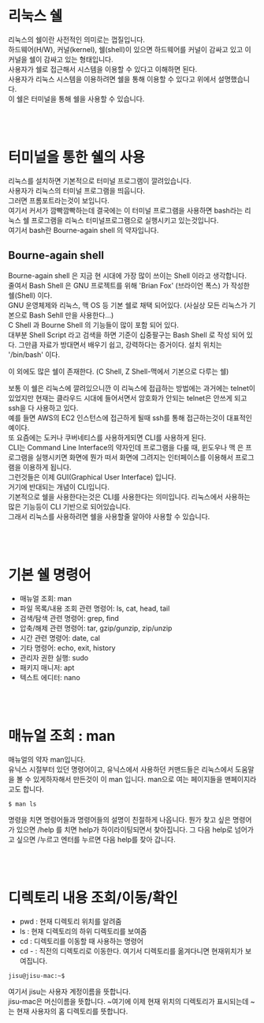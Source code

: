 # 리눅스 쉘
리눅스의 쉘이란 사전적인 의미로는 껍질입니다.  
하드웨어(H/W), 커널(kernel), 쉘(shell)이 있으면 하드웨어를 커널이 감싸고 있고 이 커널을 쉘이 감싸고 있는 형태입니다.  
사용자가 쉘로 접근해서 시스템을 이용할 수 있다고 이해하면 된다.  
사용자가 리눅스 시스템을 이용하려면 쉘을 통해 이용할 수 있다고 위에서 설명했습니다.  
이 쉘은 터미널을 통해 쉘을 사용할 수 있습니다.  

<br/><br/>

# 터미널을 통한 쉘의 사용
리눅스를 설치하면 기본적으로 터미널 프로그램이 깔려있습니다.  
사용자가 리눅스의 터미널 프로그램을 띄웁니다.  
그러면 프롬포트라는것이 보입니다.  
여기서 커서가 깜빡깜빡하는데 결국에는 이 터미널 프로그램을 사용하면 bash라는 리눅스 쉘 프로그램을 리눅스 터미널프로그램으로 실행시키고 있는것입니다.  
여기서 bash란 Bourne-again shell 의 약자입니다.  
## Bourne-again shell
Bourne-again shell 은 지금 현 시대에 가장 많이 쓰이는 Shell 이라고 생각합니다.    
줄여서 Bash Shell 은 GNU 프로젝트를 위해 'Brian Fox' (브라이언 폭스) 가 작성한 쉘(Shell) 이다.  
GNU 운영체제와 리눅스, 맥 OS 등 기본 쉘로 채택 되어있다. (사실상 모든 리눅스가 기본으로 Bash Sehll 만을 사용한다...)  
C Shell 과 Bourne Shell 의 기능들이 많이 포함 되어 있다.  
대부분 Shell Script 라고 검색을 하면 기준이 십중팔구는 Bash Shell 로 작성 되어 있다. 그만큼 자료가 방대면서 배우기 쉽고, 강력하다는 증거이다. 설치 위치는 '/bin/bash' 이다.

이 외에도 많은 쉘이 존재한다. (C Shell, Z Shell-맥에서 기본으로 다루는 쉘)  

보통 이 쉘은 리눅스에 깔려있으니깐 이 리눅스에 접급하는 방법에는 과거에는 telnet이 있었지만 현재는 클라우드 시대에 들어서면서 암호화가 안되는 telnet은 안쓰게 되고 ssh을 다 사용하고 있다.  
예를 들면 AWS의 EC2 인스턴스에 접근하게 될때 ssh를 통해 접근하는것이 대표적인 예이다.  
또 요즘에는 도커나 쿠버네티스를 사용하게되면 CLI를 사용하게 된다.  
CLI는 Command Line Interface의 약자인데 프로그램을 다룰 때, 윈도우나 맥 은 프로그램을 실행시키면 화면에 뭔가 떠서 화면에 그려지는 인터페이스를 이용해서 프로그램을 이용하게 됩니다.  
그런것들은 이제 GUI(Graphical User Interface) 입니다.  
거기에 반대되는 개념이 CLI입니다.  
기본적으로 쉘을 사용한다는것은 CLI를 사용한다는 의미입니다.  리눅스에서 사용하는 많은 기능등이 CLI 기반으로 되어있습니다.  
그래서 리눅스를 사용하려면 쉘을 사용할줄 알아야 사용할 수 있습니다.  

<br/><br/>

# 기본 쉘 명령어


- 매뉴얼 조회: man
- 파일 목록/내용 조회 관련 명령어: ls, cat, head, tail
- 검색/탐색 관련 명령어: grep, find
- 압축/해제 관련 명령어: tar, gzip/gunzip, zip/unzip 
- 시간 관련 명령어: date, cal
- 기타 명령어: echo, exit, history
- 관리자 권한 실행: sudo
- 패키지 매니저: apt
- 텍스트 에디터: nano

<br/><br/>

# 매뉴얼 조회 : man
매뉴얼의 약자 man입니다.  
유닉스 시절부터 있던 명령어이고, 유닉스에서 사용하던 커맨드들은 리눅스에서 도움말을 볼 수 있게하자해서 만든것이 이 man 입니다.  man으로 여는 페이지들을 맨페이지라고도 합니다.  

```
$ man ls 
```
명령을 치면 명령어들과 명령어들의 설명이 친절하게 나옵니다. 
뭔가 찾고 싶은 명령어가 있으면 /help 를 치면 help가 하이라이팅되면서 찾아집니다. 그 다음 help로 넘어가고 싶으면 /누르고 엔터를 누르면 다음 help를 찾아 갑니다.  

<br/><br/>

# 디렉토리 내용 조회/이동/확인

- pwd : 현재 디렉토리 위치를 알려줌  
- ls : 현재 디렉토리의 하위 디렉토리를 보여줌  
- cd : 디렉토리를 이동할 때 사용하는 명령어  
- cd - : 직전의 디렉토리로 이동한다.
여기서 디렉토리를 옮겨다니면 현재위치가 보여집니다.  
```
jisu@jisu-mac:~$
```
여기서 jisu는 사용자 계정이름을 뜻합니다.  
jisu-mac은 머신이름을 뜻합니다.
~여기에 이제 현재 위치의 디렉토리가 표시되는데 ~는 현재 사용자의 홈 디렉토리를 뜻합니다.
